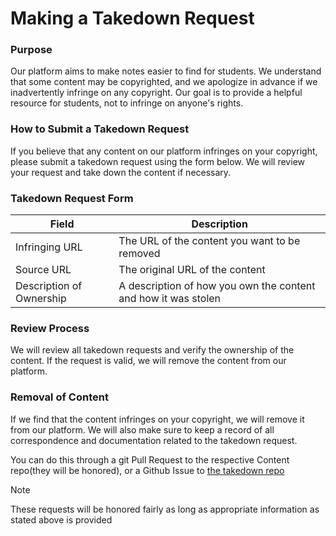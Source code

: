 **Making a Takedown Request**
==========================

### Purpose

Our platform aims to make notes easier to find for students. We understand that some content may be copyrighted, and we apologize in advance if we inadvertently infringe on any copyright. Our goal is to provide a helpful resource for students, not to infringe on anyone's rights.

### How to Submit a Takedown Request

If you believe that any content on our platform infringes on your copyright, please submit a takedown request using the form below. We will review your request and take down the content if necessary.

### Takedown Request Form

| Field | Description |
| --- | --- |
| Infringing URL | The URL of the content you want to be removed |
| Source URL | The original URL of the content |
| Description of Ownership | A description of how you own the content and how it was stolen |

### Review Process

We will review all takedown requests and verify the ownership of the content. If the request is valid, we will remove the content from our platform.

### Removal of Content

If we find that the content infringes on your copyright, we will remove it from our platform. We will also make sure to keep a record of all correspondence and documentation related to the takedown request.

You can do this through a git Pull Request to the respective Content repo(they will be honored), or a Github Issue to [the takedown repo](https://github.com/examdawn/takedown-requests/issues/new/choose)

> [!NOTE]
> These requests will be honored fairly as long as appropriate information as stated above is provided
